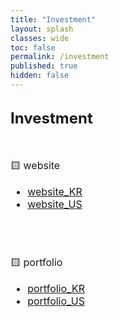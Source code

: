 ```yaml
---
title: "Investment"
layout: splash
classes: wide
toc: false
permalink: /investment
published: true
hidden: false
---
```


<head>
  <base target="_self">
</head>

<br>
<font size="5"> 
  <div style="font-weight:bold;">
    Investment
  </div>
</font>
<br>
<br>

<font size="3">
<div markdown="1">

🟨 website

- [website_KR](/investment/website_KR)
- [website_US](/investment/website_US)
<br>
<br>

🟨 portfolio

- [portfolio_KR](/investment/portfolio_KR)
- [portfolio_US](/investment/portfolio_US)
<br>
<br>

</div>
</font>
